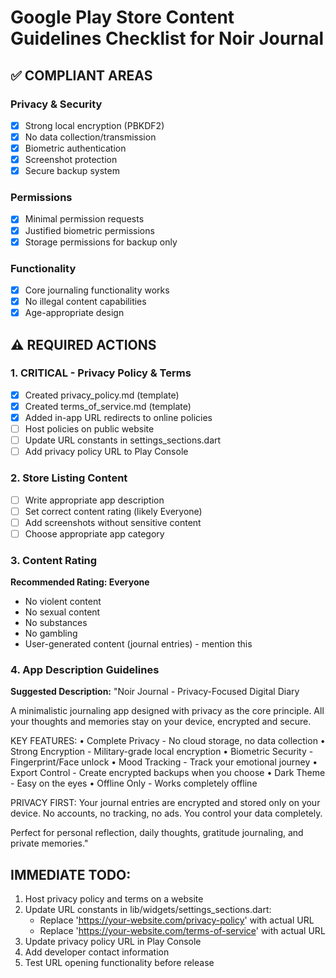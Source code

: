 # Google Play Store Content Guidelines Checklist for Noir Journal

## ✅ COMPLIANT AREAS

### Privacy & Security

- [x] Strong local encryption (PBKDF2)
- [x] No data collection/transmission
- [x] Biometric authentication
- [x] Screenshot protection
- [x] Secure backup system

### Permissions

- [x] Minimal permission requests
- [x] Justified biometric permissions
- [x] Storage permissions for backup only

### Functionality

- [x] Core journaling functionality works
- [x] No illegal content capabilities
- [x] Age-appropriate design

## ⚠️ REQUIRED ACTIONS

### 1. CRITICAL - Privacy Policy & Terms

- [x] Created privacy_policy.md (template)
- [x] Created terms_of_service.md (template)
- [x] Added in-app URL redirects to online policies
- [ ] Host policies on public website
- [ ] Update URL constants in settings_sections.dart
- [ ] Add privacy policy URL to Play Console

### 2. Store Listing Content

- [ ] Write appropriate app description
- [ ] Set correct content rating (likely Everyone)
- [ ] Add screenshots without sensitive content
- [ ] Choose appropriate app category

### 3. Content Rating

**Recommended Rating: Everyone**

- No violent content
- No sexual content
- No substances
- No gambling
- User-generated content (journal entries) - mention this

### 4. App Description Guidelines

**Suggested Description:**
"Noir Journal - Privacy-Focused Digital Diary

A minimalistic journaling app designed with privacy as the core principle. All your thoughts and memories stay on your device, encrypted and secure.

KEY FEATURES:
• Complete Privacy - No cloud storage, no data collection
• Strong Encryption - Military-grade local encryption
• Biometric Security - Fingerprint/Face unlock
• Mood Tracking - Track your emotional journey
• Export Control - Create encrypted backups when you choose
• Dark Theme - Easy on the eyes
• Offline Only - Works completely offline

PRIVACY FIRST:
Your journal entries are encrypted and stored only on your device. No accounts, no tracking, no ads. You control your data completely.

Perfect for personal reflection, daily thoughts, gratitude journaling, and private memories."

## IMMEDIATE TODO:

1. Host privacy policy and terms on a website
2. Update URL constants in lib/widgets/settings_sections.dart:
   - Replace 'https://your-website.com/privacy-policy' with actual URL
   - Replace 'https://your-website.com/terms-of-service' with actual URL
3. Update privacy policy URL in Play Console
4. Add developer contact information
5. Test URL opening functionality before release
